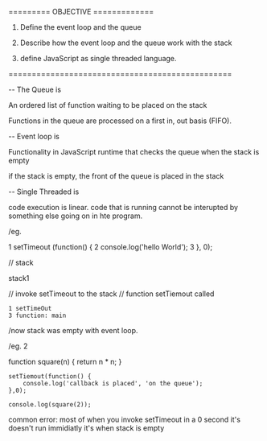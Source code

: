 

========= OBJECTIVE =============

1. Define the event loop and the queue

2. Describe how the event loop and the queue work with the stack

3. define JavaScript as single threaded language.

================================================


-- The Queue is 

An ordered list of function waiting to be placed on the stack

Functions in the queue are processed on a first in, out basis (FIFO).

-- Event loop is

Functionality in JavaScript runtime that checks the queue when the stack is empty

if the stack is empty, the front of the queue is placed in the stack


-- Single Threaded is

code execution is linear. code that is running cannot be interupted by something else going on in hte program.


/eg. 

1        setTimeout (function() {
2            console.log('hello World');
3        }, 0);


// stack 

stack1

// invoke setTimeout to the stack
// function setTiemout called

    1 setTimeOut
    3 function: main

/now stack was empty with event loop.




/eg. 2

function square(n) {
    return n * n;
}

    setTiemout(function() {
        console.log('callback is placed', 'on the queue');
    },0);

    console.log(square(2));

 common error:
    most of when you invoke setTimeout in a 0 second it's doesn't run immidiatly it's when stack is empty 